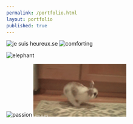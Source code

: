 ```yaml
---
permalink: /portfolio.html
layout: portfolio
published: true
---
```

<img class="masonry-brick" alt="je suis heureux.se" src="{{site.baseurl}}/portfolio/Scan.jpeg">

<img class="masonry-brick" alt="comforting" src="{{site.baseurl}}/portfolio/CP2S%20Illus%207B%20-%20Apre%CC%80s%20les%20violences.jpeg">

<img class="masonry-brick" alt="elephant" src="{{site.baseurl}}![CP2S Illus 9B - Harcèlement.jpeg]({{site.baseurl}}/portfolio/CP2S Illus 9B - Harcèlement.jpeg)
/portfolio/elephant.jpeg">

<img class="masonry-brick" alt="passion" src="{{site.baseurl}}/portfolio/Screen Shot 2019-06-11 at 11.17.57 PM.png">

<img class="masonry-brick" alt="lapin qui saute !" src="https://raw.githubusercontent.com/maiwann/premierspas/master/gif_lapin/2.gif">
